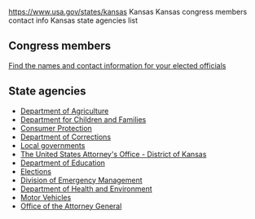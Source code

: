 

https://www.usa.gov/states/kansas
Kansas
Kansas congress members contact info
Kansas state agencies list

Congress members
----------------

[Find the names and contact information for your elected officials](https://www.usa.gov/elected-officials)

State agencies
--------------

* [Department of Agriculture](https://www.agriculture.ks.gov/)
* [Department for Children and Families](https://www.dcf.ks.gov/Pages/default.aspx)
* [Consumer Protection](https://www.ag.ks.gov/in-your-corner-kansas/home)
* [Department of Corrections](https://www.doc.ks.gov/)
* [Local governments](https://www.kansascounties.org/resources/county-websites)
* [The United States Attorney's Office - District of Kansas](https://www.justice.gov/usao-ks)
* [Department of Education](https://www.ksde.org/)
* [Elections](https://sos.ks.gov/elections/elections.html)
* [Division of Emergency Management](https://www.kansastag.gov/101/KDEM)
* [Department of Health and Environment](https://www.kdhe.ks.gov/)
* [Motor Vehicles](https://www.ksrevenue.gov/dovindex.html)
* [Office of the Attorney General](https://www.ag.ks.gov/)
